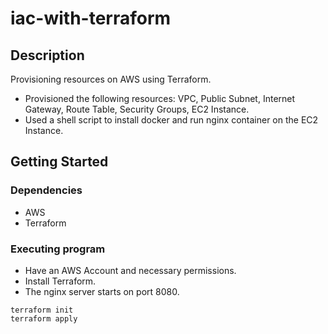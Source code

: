 # iac-with-terraform

## Description

Provisioning resources on AWS using Terraform.
- Provisioned the following resources: VPC, Public Subnet, Internet Gateway, Route Table, Security Groups, EC2 Instance.
- Used a shell script to install docker and run nginx container on the EC2 Instance.

## Getting Started

### Dependencies

* AWS
* Terraform

### Executing program

* Have an AWS Account and necessary permissions.
* Install Terraform.
* The nginx server starts on port 8080.
```
terraform init
terraform apply
```
